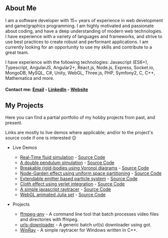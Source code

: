 <h2>About Me</h2>
I am a software developer with 15+ years of experience in web development and game/graphics programming.
I am highly motivated and passionate about coding, and have a deep understanding of modern web technologies.
I have experience with a variety of languages and frameworks, and strive to use best practices to create robust and performant applications.
I am currently looking for an opportunity to use my skills and contribute to a great team.

I have experience with the following technologies: Javascript (ES6+), Typescript, AngularJS, Angular2+, 
React.js, Node.js, Express, Socket.io, MongoDB, MySQL, C#, Unity, WebGL, Three.js, PHP, Symfony2, C, C++, 
Mathematica and more.

#### Contact me: [Email](mailto:topaz1008@gmail.com) - [LinkedIn](https://www.linkedin.com/in/topazbar/) - [Website](https://www.topaz1008.com/)

<h2>My Projects</h2>
Here you can find a partial portfolio of my hobby projects from past, and present.

Links are mostly to live demos where applicable; and/or to the project's source code if one is interested 😉

* Live Demos
  * [Real-Time fluid simulation](https://topaz1008.github.io/canvas-fluid-solver) - [Source Code](https://github.com/topaz1008/canvas-fluid-solver/)
  * [A double pendulum simulation](https://topaz1008.github.io/double-pendulum/pendulum.html) - [Source Code](https://github.com/topaz1008/double-pendulum/)
  * [Breakable rigid-bodies using Voronoi diagrams](https://topaz1008.github.io/voronoi-breakable/) - [Source Code](https://github.com/topaz1008/voronoi-breakable/)
  * [Node-Garden effect using uniform space partitioning](https://topaz1008.github.io/canvas-node-garden/) - [Source Code](https://github.com/topaz1008/canvas-node-garden/)
  * [Extendable emitter based particle system](https://topaz1008.github.io/canvas-particle-system/) - [Source Code](https://github.com/topaz1008/canvas-particle-system/)
  * [Cloth effect using verlet integration](https://topaz1008.github.io/verlet-integration/) - [Source Code](https://github.com/topaz1008/verlet-integration/)
  * [A simple javascript raytracer](https://topaz1008.github.io/canvas-raytracer/) - [Source Code](https://github.com/topaz1008/canvas-raytracer/)
  * [WebGL animated Julia set](https://topaz1008.github.io/webgl-julia-set/) - [Source Code](https://github.com/topaz1008/webgl-julia-set/)

* Projects
  * [ffmpeg-any](https://github.com/topaz1008/ffmpeg-any) - A command line tool that batch processes video files and directories with ffmpeg.
  * [urls-downloader](https://github.com/topaz1008/urls-downloader) - A generic batch url(s) downloader using got.
  * [WinRay](https://github.com/topaz1008/win-ray) - A simple raytracer for Windows written in C++.
